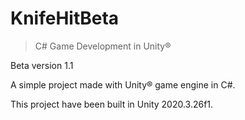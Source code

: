 # KnifeHitBeta
 
> C# Game Development in Unity®

Beta version 1.1



A simple project made with Unity® game engine in C#.

This project have been built in Unity 2020.3.26f1.

